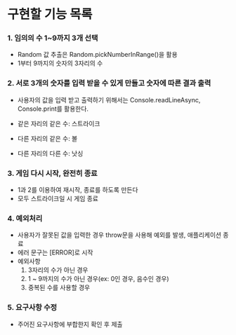 # 구현할 기능 목록

### 1. 임의의 수 1~9까지 3개 선택

- Random 값 추출은 Random.pickNumberInRange()을 활용
- 1부터 9까지의 숫자의 3자리의 수

### 2. 서로 3개의 숫자를 입력 받을 수 있게 만들고 숫자에 따른 결과 출력

- 사용자의 값을 입력 받고 출력하기 위해서는 Console.readLineAsync, Console.print를 활용한다.

- 같은 자리의 같은 수: 스트라이크
- 다른 자리의 같은 수: 볼
- 다른 자리의 다른 수: 낫싱

### 3. 게임 다시 시작, 완전히 종료

- 1과 2를 이용하여 재시작, 종료를 하도록 만든다
- 모두 스트라이크일 시 게임 종료

### 4. 예외처리

- 사용자가 잘못된 값을 입력한 경우 throw문을 사용해 예외를 발생, 애플리케이션 종료
- 에러 문구는 [ERROR]로 시작
- 예외사항
  1. 3자리의 수가 아닌 경우
  2. 1 ~ 9까지의 수가 아닌 경우(ex: 0인 경우, 음수인 경우)
  3. 중복된 수를 사용할 경우

### 5. 요구사항 수정

- 주어진 요구사항에 부합한지 확인 후 제출
